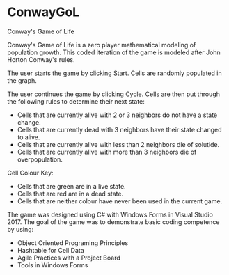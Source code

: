 # ConwayGoL
Conway's Game of Life

Conway's Game of Life is a zero player mathematical modeling of population growth. This coded iteration of the game is modeled after John Horton Conway's rules.

The user starts the game by clicking Start. Cells are randomly populated in the graph.

The user continues the game by clicking Cycle. Cells are then put through the following rules to determine their next state:
  - Cells that are currently alive with 2 or 3 neighbors do not have a state change.
  - Cells that are currently dead with 3 neighbors have their state changed to alive.
  - Cells that are currently alive with less than 2 neighbors die of solutide.
  - Cells that are currently alive with more than 3 neighbors die of overpopulation.
  
 Cell Colour Key:
  - Cells that are green are in a live state.
  - Cells that are red are in a dead state.
  - Cells that are neither colour have never been used in the current game.
  
 The game was designed using C# with Windows Forms in Visual Studio 2017. The goal of the game was to demonstrate basic coding competence by using:
  - Object Oriented Programing Principles
  - Hashtable for Cell Data
  - Agile Practices with a Project Board
  - Tools in Windows Forms
